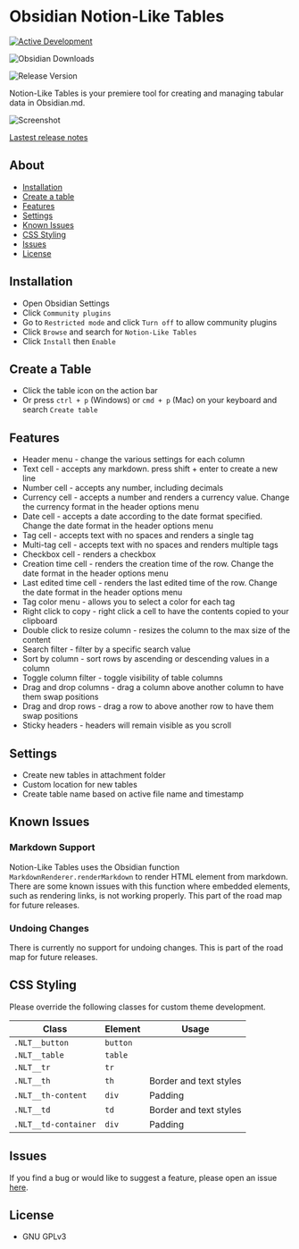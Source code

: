 # Obsidian Notion-Like Tables

[![Active Development](https://img.shields.io/badge/Maintenance%20Level-Actively%20Developed-brightgreen.svg)](https://gist.github.com/cheerfulstoic/d107229326a01ff0f333a1d3476e068d)

![Obsidian Downloads](https://img.shields.io/badge/dynamic/json?logo=obsidian&color=%23483699&label=downloads&query=%24%5B%22notion-like-tables%22%5D.downloads&url=https%3A%2F%2Fraw.githubusercontent.com%2Fobsidianmd%2Fobsidian-releases%2Fmaster%2Fcommunity-plugin-stats.json)

![Release Version](https://img.shields.io/github/v/release/trey-wallis/obsidian-notion-like-tables)

Notion-Like Tables is your premiere tool for creating and managing tabular data in Obsidian.md.

![Screenshot](https://raw.githubusercontent.com/trey-wallis/obsidian-notion-like-tables/master/.readme/preview.png)

[Lastest release notes](https://github.com/trey-wallis/obsidian-notion-like-tables/releases/tag/6.4.0)

## About

-   [Installation](#installation)
-   [Create a table](#create-a-table)
-   [Features](#features)
-   [Settings](#settings)
-   [Known Issues](#known-issues)
-   [CSS Styling](#css-styling)
-   [Issues](#issues)
-   [License](#license)

## Installation

-   Open Obsidian Settings
-   Click `Community plugins`
-   Go to `Restricted mode` and click `Turn off` to allow community plugins
-   Click `Browse` and search for `Notion-Like Tables`
-   Click `Install` then `Enable`

## Create a Table

-   Click the table icon on the action bar
-   Or press `ctrl + p` (Windows) or `cmd + p` (Mac) on your keyboard and search `Create table`

## Features

-   Header menu - change the various settings for each column
-   Text cell - accepts any markdown. press shift + enter to create a new line
-   Number cell - accepts any number, including decimals
-   Currency cell - accepts a number and renders a currency value. Change the currency format in the header options menu
-   Date cell - accepts a date according to the date format specified. Change the date format in the header options menu
-   Tag cell - accepts text with no spaces and renders a single tag
-   Multi-tag cell - accepts text with no spaces and renders multiple tags
-   Checkbox cell - renders a checkbox
-   Creation time cell - renders the creation time of the row. Change the date format in the header options menu
-   Last edited time cell - renders the last edited time of the row. Change the date format in the header options menu
-   Tag color menu - allows you to select a color for each tag
-   Right click to copy - right click a cell to have the contents copied to your clipboard
-   Double click to resize column - resizes the column to the max size of the content
-   Search filter - filter by a specific search value
-   Sort by column - sort rows by ascending or descending values in a column
-   Toggle column filter - toggle visibility of table columns
-   Drag and drop columns - drag a column above another column to have them swap positions
-   Drag and drop rows - drag a row to above another row to have them swap positions
-   Sticky headers - headers will remain visible as you scroll

## Settings

-   Create new tables in attachment folder
-   Custom location for new tables
-   Create table name based on active file name and timestamp

## Known Issues

### Markdown Support

Notion-Like Tables uses the Obsidian function `MarkdownRenderer.renderMarkdown` to render HTML element from markdown.
There are some known issues with this function where embedded elements, such as rendering links, is not working properly. This part of the road map for future releases.

### Undoing Changes

There is currently no support for undoing changes. This is part of the road map for future releases.

## CSS Styling

Please override the following classes for custom theme development.

| Class                | Element  | Usage                  |
| -------------------- | -------- | ---------------------- |
| `.NLT__button`       | `button` |                        |
| `.NLT__table`        | `table`  |                        |
| `.NLT__tr`           | `tr`     |                        |
| `.NLT__th`           | `th`     | Border and text styles |
| `.NLT__th-content`   | `div`    | Padding                |
| `.NLT__td`           | `td`     | Border and text styles |
| `.NLT__td-container` | `div`    | Padding                |

## Issues

If you find a bug or would like to suggest a feature, please open an issue [here](https://github.com/trey-wallis/obsidian-notion-like-tables/issues).

## License

-   GNU GPLv3
